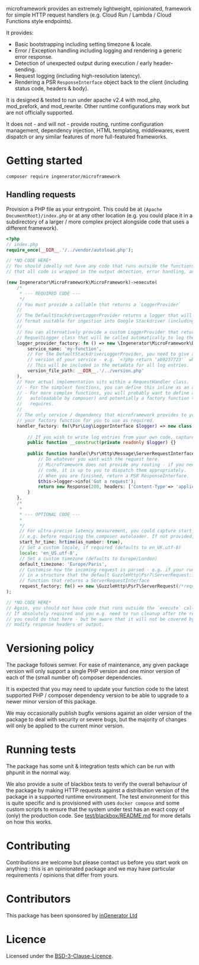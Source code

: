 microframework provides an extremely lightweight, opinionated, framework for simple HTTP request handlers
(e.g. Cloud Run / Lambda / Cloud Functions style endpoints).

It provides:

* Basic bootstrapping including setting timezone & locale.
* Error / Exception handling including logging and rendering a generic error response.
* Detection of unexpected output during execution / early header-sending.
* Request logging (including high-resolution latency).
* Rendering a PSR `ResponseInterface` object back to the client (including status code, headers & body).

It is designed & tested to run under apache v2.4 with mod_php, mod_prefork, and mod_rewrite. Other 
runtime configurations may work but are not officially supported.

It does not - and will not - provide routing, runtime configuration management, dependency injection, HTML templating, 
middlewares, event dispatch or any similar features of more full-featured frameworks. 


# Getting started

`composer require ingenerator/microframework`

## Handling requests

Provision a PHP file as your entrypoint. This could be at `{Apache DocumentRoot}/index.php` or
at any other location (e.g. you could place it in a subdirectory of a larger / more complex 
project alongside code that uses a different framework).

```php
<?php
// index.php
require_once(__DIR__.'/../vendor/autoload.php');

// *NO CODE HERE*
// You should ideally not have any code that runs outside the functions passed into execute() below. This makes sure
// that all code is wrapped in the output detection, error handling, and logging provided by microframework. 

(new Ingenerator\MicroFramework\MicroFramework)->execute(
    /*
     * --- REQUIRED CODE ---
     */
    // You must provide a callable that returns a `LoggerProvider`
    //
    // The DefaultStackdriverLoggerProvider returns a logger that will log requests and custom entries to STDOUT in a
    // format suitable for ingestion into Google Stackdriver (including tagging exceptions for Google Error Reporting).
    //
    // You can alternatively provide a custom LoggerProvider that returns any PSR\Log\LoggerInterface along with a thin
    // RequestLogger class that will be called automatically to log the request itself.
    logger_provider_factory: fn () => new \Ingenerator\MicroFramework\DefaultStackdriverLoggerProvider(
        service_name: 'my-function',
        // For the DefaultStackdriverLoggerProvider, you need to give a path to a file that will return the current 
        // version of your service - e.g. `<?php return 'ab9237723'` which you would usually write during docker build.
        // This will be included in the metadata for all log entries.
        version_file_path: __DIR__.'/../version.php' 
    ),
    // Your actual implementation sits within a RequestHandler class.
    // - For the simplest functions, you can define this inline as an anonymous class - as in the example below.
    // - For more complex functions, you will probably want to define a normal PHP class in a separate file (e.g.
    //   autoloadable by composer) and potentially a factory function to create it with any services / config it
    //   requires.
    //
    // The only service / dependency that microframework provides to your code is the Logger - this is passed to
    // your factory function for you to use as required.
    handler_factory: fn(\Psr\Log\LoggerInterface $logger) => new class implements Ingenerator\MicroFramework\RequestHandler {
        
        // If you wish to write log entries from your own code, capture the logger as a constructor argument.
        public function __construct(private readonly $logger) {}
        
        public function handle(\Psr\Http\Message\ServerRequestInterface $request): \Psr\Http\Message\ResponseInterface {
            // Do whatever you want with the request here.
            // Microframework does not provide any routing - if you need to handle different requests with different
            // code, it is up to you to dispatch them appropriately.           
            // When you are finished, return a PSR ResponseInterface.
            $this->logger->info('Got a request');
            return new Response(200, headers: ['Content-Type'=> 'application/json'], body: '{"ok": true}');
        }
    },
    /*
     * 
     * --- OPTIONAL CODE ---
     * 
     */
     // For ultra-precise latency measurement, you could capture start_hr_time as the very first line of PHP in the file
     // e.g. before requiring the composer autoloader. If not provided, it will default to when ->execute() is called.
     start_hr_time: hrtime(as_number: true),
     // Set a custom locale, if required (defaults to en_UK.utf-8)
     locale: 'en_US.utf-8',
     // Set a custom timezone (defaults to Europe/London)
     default_timezone: 'Europe/Paris',
     // Customise how the incoming request is parsed - e.g. if your runtime environment does not provide the request
     // in a structure that the default GuzzleHttp\Psr7\ServerRequest::fromGlobals() can understand. Provide a factory
     // function that returns a ServerRequestInterface
     request_factory: fn() => new \GuzzleHttp\Psr7\ServerRequest(/*request values from somewhere*/)
);

// *NO CODE HERE*
// Again, you should not have code that runs outside the `execute` call above.
// If absolutely required and you e.g. need to run cleanup after the response has been sent / streamed to the client,
// you could do that here - but be aware that it will not be covered by error handling or logging & will not be able to
// modify response headers or output.
```

# Versioning policy

The package follows semver. For ease of maintenance, any given package version will only support a single PHP version 
and one minor version of each of the (small number of) composer dependencies.

It is expected that you may need to update your function code to the latest supported PHP / composer dependency version
to be able to upgrade to a newer minor version of this package.

We may occasionally publish bugfix versions against an older version of the package to deal with security or severe 
bugs, but the majority of changes will only be applied to the current minor version.

# Running tests

The package has some unit & integration tests which can be run with phpunit in the normal way. 

We also provide a suite of blackbox tests to verify the overall behaviour of the package by making HTTP requests against
a distribution version of the package in a supported runtime environment. The test environment for this is quite 
specific and is provisioned with uses `docker compose` and some custom scripts to ensure that the system under test
has an exact copy of (only) the production code. See [test/blackbox/README.md](test/blackbox/README.md) for more details
on how this works.

# Contributing

Contributions are welcome but please contact us before you start work on anything : this is an opinionated package and 
we may have particular requirements / opinions that differ from yours.

# Contributors

This package has been sponsored by [inGenerator Ltd](https://www.ingenerator.com/)

# Licence

Licensed under the [BSD-3-Clause-Licence](LICENSE).
